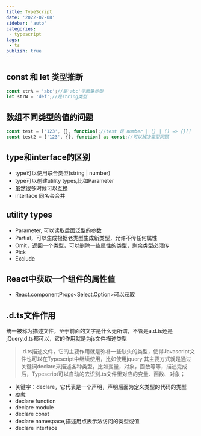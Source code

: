 ```yaml
---
title: TypeScript
date: '2022-07-08'
sidebar: 'auto'
categories:
 - typescript
tags:
 - ts
publish: true
---
```


## const 和 let 类型推断
```ts
const strA = 'abc';//是'abc'字面量类型
let strN = 'def';//是string类型
```

## 数组不同类型的值的问题
```ts
const test = ['123', {}, function];//test 是 number | {} | () => {}[]
const test2 = ['123', {}, function] as const;//可以解决类型问题
```
## type和interface的区别
- type可以使用联合类型(string | number)
- type可以创建utility types,比如Parameter<typeof http>
- 虽然很多时候可以互换
- interface 同名会合并


## utility types
- Parameter, 可以读取后面泛型的参数
- Partial，可以生成根据老类型生成新类型，允许不传任何属性
- Omit，返回一个类型，可以删除一些属性的类型，剩余类型必须传
- Pick
- Exclude


## React中获取一个组件的属性值
- React.componentProps<Select.Option>可以获取

## .d.ts文件作用
统一被称为描述文件，至于前面的文字是什么无所谓，不管是a.d.ts还是jQuery.d.ts都可以，它的作用就是为js文件描述类型
> .d.ts描述文件，它的主要作用就是弥补一些缺失的类型，使得Javascript文件也可以在Typescript中继续使用，比如使用jquery
> 其主要方式就是通过关键词declare来描述各种类型，比如变量，对象，函数等等，描述完成后，Typescript可以自动的去识别.ts文件里对应的变量、函数、对象；
- 关键字：declare，它代表是一个声明，声明后面为定义类型的代码的类型
- [参考](https://blog.csdn.net/zy21131437/article/details/121946978)
- declare function
- declare module
- declare const
- declare namespace,描述用点表示法访问的类型或值
- declare interface